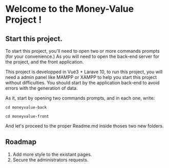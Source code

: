# Welcome to the Money-Value Project !

## Start this project.
To start this project, you'll need to open two or more commands prompts (for your convenience.) As you will need to open the back-end server for the project, and the front application.

This project is developped in Vue3 + Larave 10, to run this project, you will need a admin panel like MAMPP or XAMPP to help you start this project without difficulties. You should start by the application back-end to avoid errors with the generation of data.

As it, start by opening two commands prompts, and in each one, write:

```cd moneyvalue-back```

```cd moneyvalue-front```

And let's proceed to the proper Readme.md inside thoses two new folders.

## Roadmap
1. Add more style to the existant pages.
2. Secure the administrators requests.
